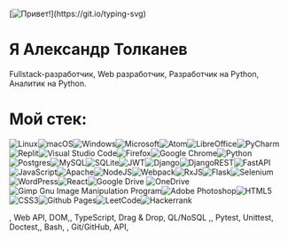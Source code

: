 [![Привет!](https://readme-typing-svg.herokuapp.com?color=%2336BCF7&lines=Привет!)](https://git.io/typing-svg)
# Я Александр Толканев 

Fullstack-разработчик, Web разработчик, Разработчик на Python, Аналитик на Python.

# Мой стек:
![Linux](https://img.shields.io/badge/Linux-FCC624?style=for-the-badge&logo=linux&logoColor=black)![macOS](https://img.shields.io/badge/mac%20os-000000?style=for-the-badge&logo=macos&logoColor=F0F0F0)![Windows](https://img.shields.io/badge/Windows-0078D6?style=for-the-badge&logo=windows&logoColor=white)![Microsoft](https://img.shields.io/badge/Microsoft-0078D4?style=for-the-badge&logo=microsoft&logoColor=white)![Atom](https://img.shields.io/badge/Atom-%2366595C.svg?style=for-the-badge&logo=atom&logoColor=white)![LibreOffice](https://img.shields.io/badge/LibreOffice-%2318A303?style=for-the-badge&logo=LibreOffice&logoColor=white)![PyCharm](https://img.shields.io/badge/pycharm-143?style=for-the-badge&logo=pycharm&logoColor=black&color=black&labelColor=green)![Replit](https://img.shields.io/badge/Replit-DD1200?style=for-the-badge&logo=Replit&logoColor=white)![Visual Studio Code](https://img.shields.io/badge/Visual%20Studio%20Code-0078d7.svg?style=for-the-badge&logo=visual-studio-code&logoColor=white)![Firefox](https://img.shields.io/badge/Firefox-FF7139?style=for-the-badge&logo=Firefox-Browser&logoColor=white)![Google Chrome](https://img.shields.io/badge/Google%20Chrome-4285F4?style=for-the-badge&logo=GoogleChrome&logoColor=white)![Python](https://img.shields.io/badge/python-3670A0?style=for-the-badge&logo=python&logoColor=ffdd54)![Postgres](https://img.shields.io/badge/postgres-%23316192.svg?style=for-the-badge&logo=postgresql&logoColor=white)![MySQL](https://img.shields.io/badge/mysql-%2300f.svg?style=for-the-badge&logo=mysql&logoColor=white)![SQLite](https://img.shields.io/badge/sqlite-%2307405e.svg?style=for-the-badge&logo=sqlite&logoColor=white)![JWT](https://img.shields.io/badge/JWT-black?style=for-the-badge&logo=JSON%20web%20tokens)![Django](https://img.shields.io/badge/django-%23092E20.svg?style=for-the-badge&logo=django&logoColor=white)![DjangoREST](https://img.shields.io/badge/DJANGO-REST-ff1709?style=for-the-badge&logo=django&logoColor=white&color=ff1709&labelColor=gray)![FastAPI](https://img.shields.io/badge/FastAPI-005571?style=for-the-badge&logo=fastapi)![JavaScript](https://img.shields.io/badge/javascript-%23323330.svg?style=for-the-badge&logo=javascript&logoColor=%23F7DF1E)![Apache](https://img.shields.io/badge/apache-%23D42029.svg?style=for-the-badge&logo=apache&logoColor=white)![NodeJS](https://img.shields.io/badge/node.js-6DA55F?style=for-the-badge&logo=node.js&logoColor=white)![Webpack](https://img.shields.io/badge/webpack-%238DD6F9.svg?style=for-the-badge&logo=webpack&logoColor=black)![RxJS](https://img.shields.io/badge/rxjs-%23B7178C.svg?style=for-the-badge&logo=reactivex&logoColor=white)![Flask](https://img.shields.io/badge/flask-%23000.svg?style=for-the-badge&logo=flask&logoColor=white)![Selenium](https://img.shields.io/badge/-selenium-%43B02A?style=for-the-badge&logo=selenium&logoColor=white)![WordPress](https://img.shields.io/badge/WordPress-%23117AC9.svg?style=for-the-badge&logo=WordPress&logoColor=white)![React](https://img.shields.io/badge/react-%2320232a.svg?style=for-the-badge&logo=react&logoColor=%2361DAFB)![Google Drive](https://img.shields.io/badge/Google%20Drive-4285F4?style=for-the-badge&logo=googledrive&logoColor=white)
![OneDrive](https://img.shields.io/badge/OneDrive-0078D4.svg?style=for-the-badge&logo=microsoftonedrive&logoColor=white)
![Gimp Gnu Image Manipulation Program](https://img.shields.io/badge/Gimp-657D8B?style=for-the-badge&logo=gimp&logoColor=FFFFFF)![Adobe Photoshop](https://img.shields.io/badge/adobe%20photoshop-%2331A8FF.svg?style=for-the-badge&logo=adobe%20photoshop&logoColor=white)![HTML5](https://img.shields.io/badge/html5-%23E34F26.svg?style=for-the-badge&logo=html5&logoColor=white)![CSS3](https://img.shields.io/badge/css3-%231572B6.svg?style=for-the-badge&logo=css3&logoColor=white)![Github Pages](https://img.shields.io/badge/github%20pages-121013?style=for-the-badge&logo=github&logoColor=white)![LeetCode](https://img.shields.io/badge/LeetCode-000000?style=for-the-badge&logo=LeetCode&logoColor=#d16c06)![Hackerrank](https://img.shields.io/badge/-Hackerrank-2EC866?style=for-the-badge&logo=HackerRank&logoColor=white)



,  Web API, DOM,, TypeScript, Drag & Drop, QL/NoSQL ,, Pytest, Unittest, Doctest,, Bash, , Git/GitHub, API,


